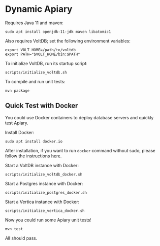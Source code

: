 # Dynamic Apiary
Requires Java 11 and maven:

    sudo apt install openjdk-11-jdk maven libatomic1

Also requires VoltDB; set the following environment variables:

    export VOLT_HOME=/path/to/voltdb
    export PATH="$VOLT_HOME/bin:$PATH"

To initialize VoltDB, run its startup script:

    scripts/initialize_voltdb.sh

To compile and run unit tests:

    mvn package

## Quick Test with Docker
You could use Docker containers to deploy database servers and quickly test Apiary.

Install Docker:
```
sudo apt install docker.io
```

After installation, if you want to run `docker` command without sudo, please follow the instructions [here](https://docs.docker.com/engine/install/linux-postinstall/).

Start a VoltDB instance with Docker:
```
scripts/initialize_voltdb_docker.sh
```

Start a Postgres instance with Docker:
```
scripts/initialize_postgres_docker.sh
```

Start a Vertica instance with Docker:
```
scripts/initialize_vertica_docker.sh
```

Now you could run some Apiary unit tests!
```
mvn test
```
All should pass.
